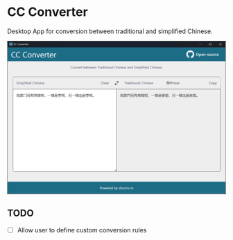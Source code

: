 # CC Converter

Desktop App for conversion between traditional and simplified Chinese.

![demo](demo-screenshot.png)

## TODO

- [ ] Allow user to define custom conversion rules
